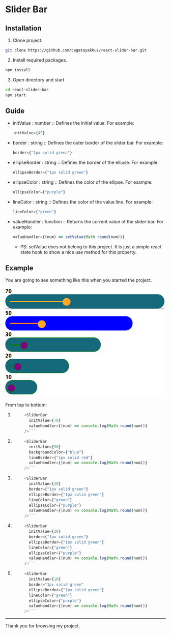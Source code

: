 # Slider Bar

## Installation
1. Clone project.
```bash
git clone https://github.com/cagatayakkus/react-slider-bar.git
```
2. Install required packages.
```bash
npm install
```
3. Open directory and start
```bash
cd react-slider-bar
npm start
```

## Guide

* initValue : number :: Defines the initial value. For example:
  ```javascript
  initValue={45}
  ```
* border : string :: Defines the outer border of the slider bar. For example:
  ```javascript
  border={"1px solid green"}
  ```
* ellipseBorder : string :: Defines the border of the ellipse. For example:
  ```javascript
  ellipseBorder={"1px solid green"}
  ```
* ellipseColor : string :: Defines the color of the ellipse. For example:
  ```javascript
  ellipseColor={"purple"}
  ```  
* lineColor : string :: Defines the color of the value line. For example:
  ```javascript
  lineColor={"green"}
  ```
* valueHandler : function :: Returns the current value of the slider bar. For example:
  ```javascript
  valueHandler={(num) => setValue(Math.round(num))}
  ```
  * PS: setValue does not belong to this project. It is just a simple react state hook to show a nice use method for this property.

## Example

You are going to see something like this when you started the project.

![Alt text](public/images/init.PNG?raw=true "Slider Bar")

From top to bottom:

1. ```javascript
        <SliderBar
          initValue={70}
          valueHandler={(num) => console.log(Math.round(num))}
        />```
2. ```javascript
        <SliderBar
          initValue={50}
          backgroundColor={"blue"}
          lineBorder={"1px solid red"}
          valueHandler={(num) => console.log(Math.round(num))}
        />```
3. ```javascript
        <SliderBar
          initValue={30}
          border={"1px solid green"}
          ellipseBorder={"1px solid green"}
          lineColor={"green"}
          ellipseColor={"purple"}
          valueHandler={(num) => console.log(Math.round(num))}
        />```
4. ```javascript
        <SliderBar
          initValue={20}
          border={"1px solid green"}
          ellipseBorder={"1px solid green"}
          lineColor={"green"}
          ellipseColor={"purple"}
          valueHandler={(num) => console.log(Math.round(num))}
        />```
5. ```javascript
        <SliderBar
          initValue={10}
          border="1px solid green"
          ellipseBorder={"1px solid green"}
          lineColor={"green"}
          ellipseColor={"purple"}
          valueHandler={(num) => console.log(Math.round(num))}
        />```
- - - -       
Thank you for browsing my project.
